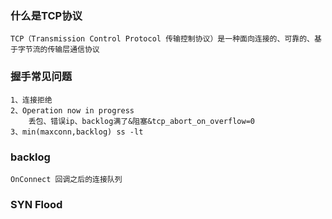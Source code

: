 ### 什么是TCP协议
    TCP（Transmission Control Protocol 传输控制协议）是一种面向连接的、可靠的、基于字节流的传输层通信协议
    
### 握手常见问题
    1、连接拒绝
    2、Operation now in progress
        丢包、错误ip、backlog满了&阻塞&tcp_abort_on_overflow=0
    3、min(maxconn,backlog) ss -lt
    
### backlog
    OnConnect 回调之后的连接队列
    
### SYN Flood
    